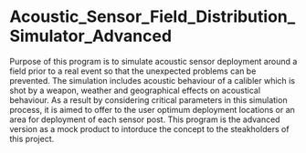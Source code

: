 # Acoustic_Sensor_Field_Distribution_Simulator_Advanced
Purpose of this program is to simulate acoustic sensor deployment around a field prior to a real event so that the unexpected problems can be prevented. The simulation includes acoustic behaviour of a calibler which is shot by a weapon, weather and geographical effects on acoustical behaviour. As a result by considering critical parameters in this simulation process, it is aimed to offer to the user optimum deployment locations or an area for deployment of each sensor post. This program is the advanced version as a mock product to intorduce the concept to the steakholders of this project.
